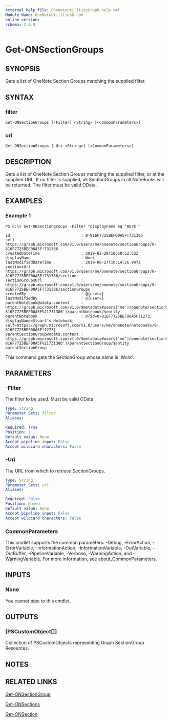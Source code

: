 ```yaml
---
external help file: OneNoteUtilitiesGraph-help.xml
Module Name: OneNoteUtilitiesGraph
online version:
schema: 2.0.0
---
```


# Get-ONSectionGroups

## SYNOPSIS
Gets a list of OneNote Section Groups matching the supplied filter.

## SYNTAX

### filter
```
Get-ONSectionGroups [-Filter] <String> [<CommonParameters>]
```

### uri
```
Get-ONSectionGroups [-Uri <String>] [<CommonParameters>]
```

## DESCRIPTION
Gets a list of OneNote Section Groups matching the supplied filter, or at the supplied URL.
If no filter is supplied, all SectionGroups in all NoteBooks will be returned.
The filter must be  vaild OData.

## EXAMPLES

### Example 1
```
PS C:\> Get-ONSectiongroups -Filter "displayname eq 'Work'"

id                               : 0-816F7725BEF00A5F!731386
self                             : https://graph.microsoft.com/v1.0/users/me/onenote/sectionGroups/0-816F7725BEF00A5F!731386
createdDateTime                  : 2019-02-28T10:50:52.52Z
displayName                      : Work
lastModifiedDateTime             : 2019-06-27T10:14:26.947Z
sectionsUrl                      : https://graph.microsoft.com/v1.0/users/me/onenote/sectionGroups/0-816F7725BEF00A5F!731386/sections
sectionGroupsUrl                 : https://graph.microsoft.com/v1.0/users/me/onenote/sectionGroups/0-816F7725BEF00A5F!731386/sectionGroups
createdBy                        : @{user=}
lastModifiedBy                   : @{user=}
parentNotebook@odata.context     : https://graph.microsoft.com/v1.0/$metadata#users('me')/onenote/sectionGroups('0-816F7725BEF00A5F%21731386')/parentNotebook/$entity
parentNotebook                   : @{id=0-816F7725BEF00A5F!1273; displayName=Stuart's Notebook; self=https://graph.microsoft.com/v1.0/users/me/onenote/notebooks/0-816F7725BEF00A5F!1273}
parentSectionGroup@odata.context : https://graph.microsoft.com/v1.0/$metadata#users('me')/onenote/sectionGroups('0-816F7725BEF00A5F%21731386')/parentSectionGroup/$entity
parentSectionGroup               :
```

This command gets the SectionGroup whose name is 'Work'.

## PARAMETERS

### -Filter
The filter to be used.
Must be valid OData

```yaml
Type: String
Parameter Sets: filter
Aliases:

Required: True
Position: 1
Default value: None
Accept pipeline input: False
Accept wildcard characters: False
```

### -Uri
The URL from which to retrieve SectionGroups.

```yaml
Type: String
Parameter Sets: uri
Aliases:

Required: False
Position: Named
Default value: None
Accept pipeline input: False
Accept wildcard characters: False
```

### CommonParameters
This cmdlet supports the common parameters: -Debug, -ErrorAction, -ErrorVariable, -InformationAction, -InformationVariable, -OutVariable, -OutBuffer, -PipelineVariable, -Verbose, -WarningAction, and -WarningVariable. For more information, see [about_CommonParameters](http://go.microsoft.com/fwlink/?LinkID=113216).

## INPUTS

### None 
You cannot pipe to this cmdlet.
## OUTPUTS

### [PSCustomObject[]]
Collection of PSCustomObjects representing Graph SectionGroup Resources.
## NOTES

## RELATED LINKS

[Get-ONSectionGroup](Get-ONSectionGroup.md)

[Get-ONSections](Get-ONSections.md)

[Get-ONSection](Get-ONSection.md)

